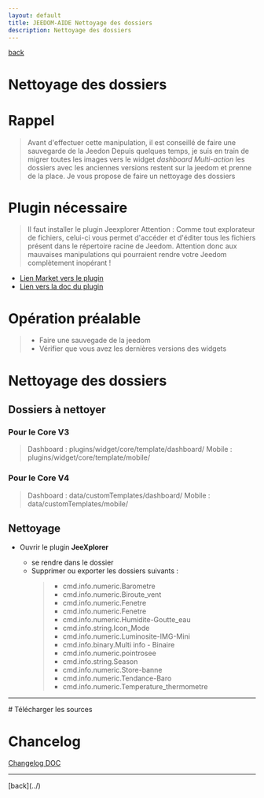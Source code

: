 ```yaml
---
layout: default
title: JEEDOM-AIDE Nettoyage des dossiers
description: Nettoyage des dossiers
---
```

[back](../)
# Nettoyage des dossiers
# Rappel 
<blockquote>
Avant d'effectuer cette manipulation, il est conseillé de faire une sauvegarde de la Jeedon
Depuis quelques temps, je suis en train de migrer toutes les images vers le widget <i>dashboard Multi-action</i> les dossiers avec les anciennes versions restent sur la jeedom et prenne de la place.
Je vous propose de faire un nettoyage des dossiers

</blockquote>

# Plugin nécessaire
<blockquote>
Il faut installer le plugin Jeexplorer
    Attention : Comme tout explorateur de fichiers, celui-ci vous permet d'accéder et d'éditer tous les fichiers présent dans le répertoire racine de Jeedom. 
    Attention donc aux mauvaises manipulations qui pourraient rendre votre Jeedom complètement inopérant !
</blockquote>
<ul>
    <li><a href="https://www.jeedom.com/market/index.php?v=d&p=market&type=plugin&categorie=programming&&name=JeeXplorer">Lien Market vers le plugin</a></li>
    <li><a href="https://kiboost.github.io/jeedom_docs/plugins/jeexplorer/fr_FR/">Lien vers la doc du plugin</a></li>   
</ul>

# Opération préalable
<blockquote>
    <ul>
        <li>Faire une sauvegade de la jeedom</li>
        <li>Vérifier que vous avez les dernières versions des widgets</li>
    </ul>
</blockquote>

# Nettoyage des dossiers
## Dossiers à nettoyer
### Pour le Core V3
> Dashboard : plugins/widget/core/template/dashboard/
> Mobile : plugins/widget/core/template/mobile/

### Pour le Core V4
> Dashboard : data/customTemplates/dashboard/
> Mobile : data/customTemplates/mobile/

## Nettoyage
<ul>
    <li>Ouvrir le plugin <b>JeeXplorer</b></li>
    <ul>
        <li>se rendre dans le dossier </li>
        <li>Supprimer ou exporter les dossiers suivants :</li>
        <blockquote>
            <ul>
                <li>cmd.info.numeric.Barometre</li>
                <li>cmd.info.numeric.Biroute_vent</li>
                <li>cmd.info.numeric.Fenetre</li>
                <li>cmd.info.numeric.Fenetre</li>
                <li>cmd.info.numeric.Humidite-Goutte_eau</li>
                <li>cmd.info.string.Icon_Mode</li>
                <li>cmd.info.numeric.Luminosite-IMG-Mini</li>
                <li>cmd.info.binary.Multi info - Binaire</li>
                <li>cmd.info.numeric.pointrosee</li>
                <li>cmd.info.string.Season</li>
                <li>cmd.info.numeric.Store-banne</li>
                <li>cmd.info.numeric.Tendance-Baro</li>
                <li>cmd.info.numeric.Temperature_thermometre</li>
            </ul>
        </blockquote>
    </ul>
</ul>

<hr />
# Télécharger les sources

# Chancelog
<a href="https://github.com/JEALG/JEEDOM-Widget_JAG-doc/commits/master">Changelog DOC</a>

<hr />
[back](../)